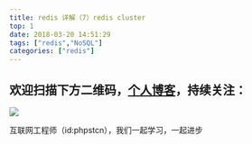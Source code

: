 ```yaml
---
title: redis 详解（7）redis cluster
top: 1
date: 2018-03-20 14:51:29
tags: ["redis","NoSQL"]
categories: ["redis"]
---
```


## 欢迎扫描下方二维码，[个人博客](https://www.phpst.cn)，持续关注：

![](https://ww1.sinaimg.cn/large/a616b9a4gy1g4xzv954a4j20760763yo.jpg)

互联网工程师（id:phpstcn），我们一起学习，一起进步
